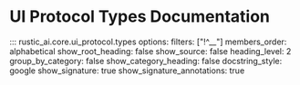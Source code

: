 # UI Protocol Types Documentation
::: rustic_ai.core.ui_protocol.types
    options:
      filters: ["!^__"]
      members_order: alphabetical
      show_root_heading: false
      show_source: false
      heading_level: 2
      group_by_category: false
      show_category_heading: false
      docstring_style: google
      show_signature: true
      show_signature_annotations: true